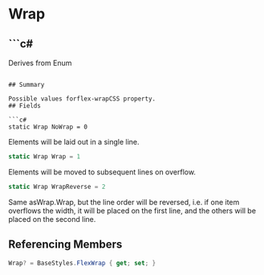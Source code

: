 # Wrap

## ```c#
Derives from Enum
```

## Summary

Possible values forflex-wrapCSS property.
## Fields

```c#
static Wrap NoWrap = 0
```
Elements will be laid out in a single line.
```c#
static Wrap Wrap = 1
```
Elements will be moved to subsequent lines on overflow.
```c#
static Wrap WrapReverse = 2
```
Same asWrap.Wrap, but the line order will be reversed, i.e. if one item overflows the width,
it will be placed on the first line, and the others will be placed on the second line.
## Referencing Members

```c#
Wrap? = BaseStyles.FlexWrap { get; set; } 
```
